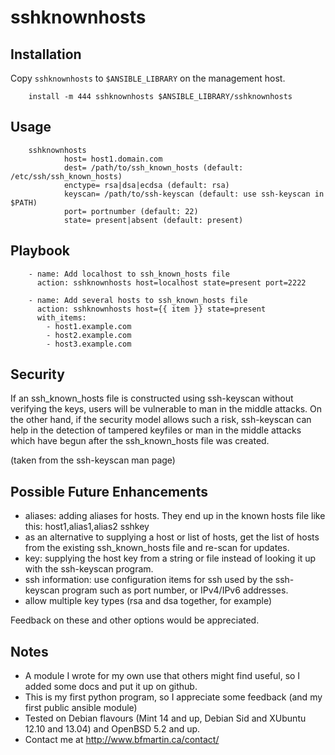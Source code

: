 # sshknownhosts


## Installation

Copy `sshknownhosts` to `$ANSIBLE_LIBRARY` on the management host.

        install -m 444 sshknownhosts $ANSIBLE_LIBRARY/sshknownhosts


## Usage

        sshknownhosts
                host= host1.domain.com
                dest= /path/to/ssh_known_hosts (default: /etc/ssh/ssh_known_hosts)
                enctype= rsa|dsa|ecdsa (default: rsa)
                keyscan= /path/to/ssh-keyscan (default: use ssh-keyscan in $PATH)
                port= portnumber (default: 22)
                state= present|absent (default: present)

## Playbook

        - name: Add localhost to ssh_known_hosts file
          action: sshknownhosts host=localhost state=present port=2222

        - name: Add several hosts to ssh_known_hosts file
          action: sshknownhosts host={{ item }} state=present
          with_items:
            - host1.example.com
            - host2.example.com
            - host3.example.com



## Security

If an ssh_known_hosts file is constructed using ssh-keyscan without
verifying the keys, users will be vulnerable to man in the middle
attacks.  On the other hand, if the security model allows such a risk,
ssh-keyscan can help in the detection of tampered keyfiles or man in
the middle attacks which have begun after the ssh_known_hosts file was
created.

(taken from the ssh-keyscan man page)


## Possible Future Enhancements

- aliases: adding aliases for hosts.  They end up in the known hosts
  file like this: host1,alias1,alias2 sshkey
- as an alternative to supplying a host or list of hosts, get the list
  of hosts from the existing ssh_known_hosts file and re-scan for
  updates.
- key: supplying the host key from a string or file instead of looking
  it up with the ssh-keyscan program.
- ssh information: use configuration items for ssh used by the
  ssh-keyscan program such as port number, or IPv4/IPv6 addresses.
- allow multiple key types (rsa and dsa together, for example)

Feedback on these and other options would be appreciated.


## Notes

* A module I wrote for my own use that others might find useful, so I
  added some docs and put it up on github.
* This is my first python program, so I appreciate some feedback (and
  my first public ansible module)
* Tested on Debian flavours (Mint 14 and up, Debian Sid and XUbuntu
  12.10 and 13.04) and OpenBSD 5.2 and up.
* Contact me at http://www.bfmartin.ca/contact/
